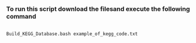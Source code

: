 ### To run this script download the filesand execute the following command

```sh

Build_KEGG_Database.bash example_of_kegg_code.txt

```
